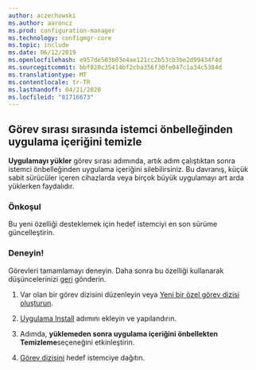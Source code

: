 ```yaml
---
author: aczechowski
ms.author: aaroncz
ms.prod: configuration-manager
ms.technology: configmgr-core
ms.topic: include
ms.date: 06/12/2019
ms.openlocfilehash: e957de503b03e4ae121cc2b53cb3be2d99434f4d
ms.sourcegitcommit: bbf820c35414bf2cba356f30fe047c1a34c5384d
ms.translationtype: MT
ms.contentlocale: tr-TR
ms.lasthandoff: 04/21/2020
ms.locfileid: "81716673"
---
```

## <a name="clear-app-content-from-client-cache-during-task-sequence"></a><a name="bkmk_tscache"></a>Görev sırası sırasında istemci önbelleğinden uygulama içeriğini temizle

<!--4485675-->

**Uygulamayı yükler** görev sırası adımında, artık adım çalıştıktan sonra istemci önbelleğinden uygulama içeriğini silebilirsiniz. Bu davranış, küçük sabit sürücüler içeren cihazlarda veya birçok büyük uygulamayı art arda yüklerken faydalıdır.

### <a name="prerequisite"></a>Önkoşul

Bu yeni özelliği desteklemek için hedef istemciyi en son sürüme güncelleştirin.

### <a name="try-it-out"></a>Deneyin!

Görevleri tamamlamayı deneyin. Daha sonra bu özelliği kullanarak düşüncelerinizi [geri](../../../../understand/find-help.md#product-feedback) gönderin.

1. Var olan bir görev dizisini düzenleyin veya [Yeni bir özel görev dizisi oluşturun](../../../../../osd/deploy-use/create-a-custom-task-sequence.md).

1. [Uygulama Install](../../../../../osd/understand/task-sequence-steps.md#BKMK_InstallApplication) adımını ekleyin ve yapılandırın.

1. Adımda, **yüklemeden sonra uygulama içeriğini önbellekten Temizleme**seçeneğini etkinleştirin.

1. [Görev dizisini](../../../../../osd/deploy-use/deploy-a-task-sequence.md) hedef istemciye dağıtın.

